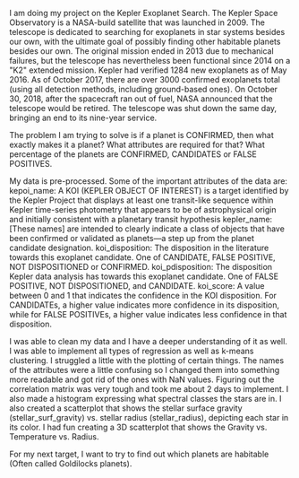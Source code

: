 I am doing my project on the Kepler Exoplanet Search. The Kepler Space Observatory is a NASA-build satellite that was launched in 2009. The telescope is dedicated to searching for exoplanets in star systems besides our own, with the ultimate goal of possibly finding other habitable planets besides our own. The original mission ended in 2013 due to mechanical failures, but the telescope has nevertheless been functional since 2014 on a "K2" extended mission.
Kepler had verified 1284 new exoplanets as of May 2016. As of October 2017, there are over 3000 confirmed exoplanets total (using all detection methods, including ground-based ones). On October 30, 2018, after the spacecraft ran out of fuel, NASA announced that the telescope would be retired. The telescope was shut down the same day, bringing an end to its nine-year service.

The problem I am trying to solve is if a planet is CONFIRMED, then what exactly makes it a planet? What attributes are required for that? What percentage of the planets are CONFIRMED, CANDIDATES or FALSE POSITIVES.

My data is pre-processed. Some of the important attributes of the data are: kepoi_name: A KOI (KEPLER OBJECT OF INTEREST) is a target identified by the Kepler Project that displays at least one transit-like sequence within Kepler time-series photometry that appears to be of astrophysical origin and initially consistent with a planetary transit hypothesis
kepler_name: [These names] are intended to clearly indicate a class of objects that have been confirmed or validated as planets—a step up from the planet candidate designation.
koi_disposition: The disposition in the literature towards this exoplanet candidate. One of CANDIDATE, FALSE POSITIVE, NOT DISPOSITIONED or CONFIRMED.
koi_pdisposition: The disposition Kepler data analysis has towards this exoplanet candidate. One of FALSE POSITIVE, NOT DISPOSITIONED, and CANDIDATE.
koi_score: A value between 0 and 1 that indicates the confidence in the KOI disposition. For CANDIDATEs, a higher value indicates more confidence in its disposition, while for FALSE POSITIVEs, a higher value indicates less confidence in that disposition.

I was able to clean my data and I have a deeper understanding of it as well. I was able to implement all types of regression as well as k-means clustering. I struggled a little with the plotting of certain things. The names of the attributes were a little confusing so I changed them into something more readable and got rid of the ones with NaN values. Figuring out the correlation matrix was very tough and took me about 2 days to implement. I also made a histogram expressing what spectral classes the stars are in. I also created a scatterplot that shows the stellar surface gravity (stellar_surf_gravity) vs. stellar radius (stellar_radius), depicting each star in its color. I had fun creating a 3D scatterplot that shows the Gravity vs. Temperature vs. Radius. 

For my next target, I want to try to find out which planets are habitable (Often called Goldilocks planets).
